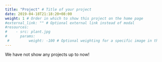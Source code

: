```yaml
---
title: "Project" # Title of your project
date: 2019-04-18T21:18:20+08:00 
weight: 1 # Order in which to show this project on the home page
#external_link: "" # Optional external link instead of modal
#resources: 
#    - src: plant.jpg
#      params:
 #         weight: -100 # Optional weighting for a specific image in this project folder
---
```

We have not show any projects up to now!